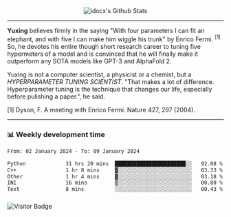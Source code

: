 <div align="center">
    <img align="center" src="https://github-readme-stats.vercel.app/api?username=idocx&show_icons=true&count_private=true&hide_border=true" alt="idocx's Github Stats"></img>
</div>

---

**Yuxing** believes firmly in the saying "With four parameters I can fit an elephant, and with five I can make him wiggle his trunk" by Enrico Fermi. <sup>[1]</sup> So, he devotes his entire though short research career to tuning five hypermeters of a model and is convinced that he will finally make it outperform any SOTA models like GPT-3 and AlphaFold 2.

Yuxing is not a computer scientist, a physicist or a chemist, but a *HYPERPARAMETER TUNING SCIENTIST*. "That makes a lot of difference. Hyperparameter tuning is the technique that changes our life, especially before pulishing a paper.", he said.

[1] Dyson, F. A meeting with Enrico Fermi. Nature 427, 297 (2004).


---

### 📊 Weekly development time
<!--START_SECTION:waka-->

```txt
From: 02 January 2024 - To: 09 January 2024

Python             31 hrs 20 mins  ███████████████████████░░   92.08 %
C++                1 hr 8 mins     ▓░░░░░░░░░░░░░░░░░░░░░░░░   03.33 %
Other              1 hr 4 mins     ▓░░░░░░░░░░░░░░░░░░░░░░░░   03.18 %
INI                16 mins         ▒░░░░░░░░░░░░░░░░░░░░░░░░   00.80 %
Text               8 mins          ░░░░░░░░░░░░░░░░░░░░░░░░░   00.43 %
```

<!--END_SECTION:waka-->

### 

![Visitor Badge](https://visitor-badge.laobi.icu/badge?page_id=idocx.idocx)